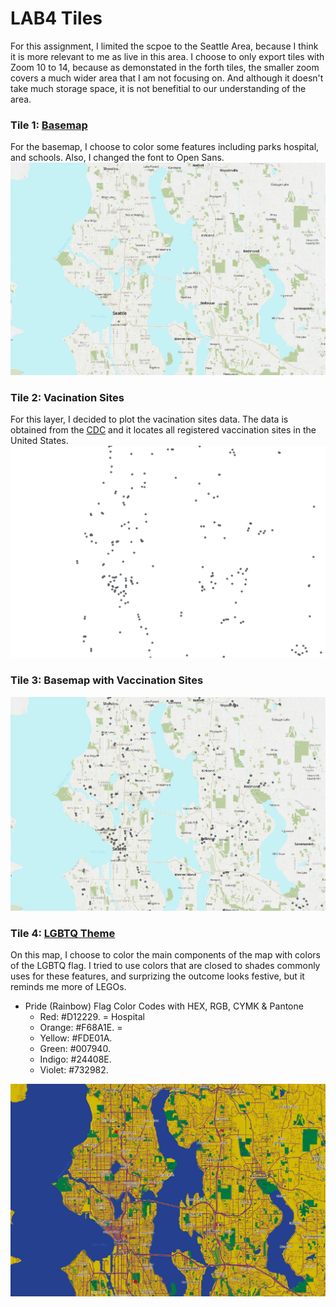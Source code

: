 # LAB4 Tiles

For this assignment, I limited the scpoe to the Seattle Area, because I think it is more relevant to me as live in this area. I choose to only export tiles with Zoom 10 to 14, because as demonstated in the forth tiles, the smaller zoom covers a much wider area that I am not focusing on. And although it doesn't take much storage space, it is not benefitial to our understanding of the area. 

### Tile 1: [Basemap](https://api.mapbox.com/styles/v1/kristinahsu/cl2v50rho000t15n5qbtynvum.html?title=view&access_token=pk.eyJ1Ijoia3Jpc3RpbmFoc3UiLCJhIjoiY2wydjQycGVoMDhjejNqcGUya2NsYXZ2ZSJ9.RQhWFhzMfnuPxcS-Avqtsw&zoomwheel=true&fresh=true#11.53/47.6676/-122.3325)
For the basemap, I choose to color some features including parks hospital, and schools. Also, I changed the font to Open Sans. 
![Basemap](img/Set1.png)

### Tile 2: Vacination Sites
For this layer, I decided to plot the vacination sites data. The data is obtained from the [CDC](https://data.cdc.gov/Vaccinations/Vaccines-gov-COVID-19-vaccinating-provider-locatio/5jp2-pgaw/data) and it locates all registered vaccination sites in the United States. 
![Vaccination Sites](img/Set2.png)

### Tile 3: Basemap with Vaccination Sites

![Basemap with Vaccination Sites](img/Set3.png)

### Tile 4: [LGBTQ Theme](https://api.mapbox.com/styles/v1/kristinahsu/cl2vdagvb002g14mxfd3oek2h.html?title=view&access_token=pk.eyJ1Ijoia3Jpc3RpbmFoc3UiLCJhIjoiY2wydjQycGVoMDhjejNqcGUya2NsYXZ2ZSJ9.RQhWFhzMfnuPxcS-Avqtsw&zoomwheel=true&fresh=true#12.93/47.66519/-122.3243)
On this map, I choose to color the main components of the map with colors of the LGBTQ flag. I tried to use colors that are closed to shades commonly uses for these features, and surprizing the outcome looks festive, but it reminds me more of LEGOs.

- Pride (Rainbow) Flag Color Codes with HEX, RGB, CYMK & Pantone
    - Red: #D12229. = Hospital
    - Orange: #F68A1E. = 
    - Yellow: #FDE01A.
    - Green: #007940.
    - Indigo: #24408E.
    - Violet: #732982.

![LQBTQ Theme](img/Set4.png)